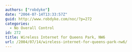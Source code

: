 ```yaml
---
authors: ["robdyke"]
date: "2004-07-14T13:33:57Z"
guid: http://www.robdyke.com/noc/?p=272
categories:
  - No Overall Control
id: 272
title: Wireless Internet for Queens Park, NW6
url: /2004/07/14/wireless-internet-for-queens-park-nw6/
---
```

